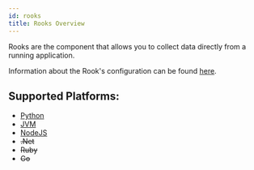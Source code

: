 ```yaml
---
id: rooks
title: Rooks Overview
---
```


Rooks are the component that allows you to collect data directly from a running application.

Information about the Rook's configuration can be found [here](/rooks/config).

## Supported Platforms:
- [Python](/rooks/python)
- [JVM](/rooks/java)
- [NodeJS](/rooks/node)
- ~~.Net~~
- ~~Ruby~~
- ~~Go~~
